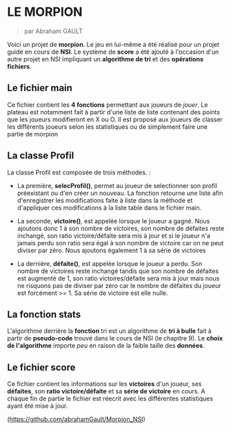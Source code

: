 # LE MORPION
>par Abraham GAULT

Voici un projet de __morpion__. Le jeu en lui-même a été réalisé pour un projet guidé en cours de __NSI__.
Le système de __score__ a été ajouté à l'occasion d'un autre projet en NSI impliquant un __algorithme de tri__ et des __opérations fichiers__.

## Le fichier main

Ce fichier contient les __4 fonctions__ permettant aux joueurs de *jouer*. 
Le plateau est notamment fait à partir d'une liste de liste contenant des points que les joueurs modifieront en X ou O.
Il est proposé aux joueurs de classer les différents joueurs selon les statistiques ou de simplement faire une partie de morpion

## La classe Profil

La classe Profil est composée de trois méthodes. :  
* La première, __selecProfil()__, permet au joueur de selectionner son profil préexistant ou d'en créer un nouveau. La fonction retourne une liste afin d'enregistrer les modifications faite à liste dans la méthode et d'appliquer ces modifications à la liste table dans le fichier main. 

* La seconde, __victoire()__, est appelée lorsque le joueur a gagné. Nous ajoutons donc 1 à son nombre de victoires, son nombre de défaites reste inchangé, son ratio victoire/défaite sera mis à jour et si le joueur n'a jamais perdu son ratio sera égal à son nombre de victoire car on ne peut diviser par zéro. Nous ajoutons également 1 à sa série de victoires

* La dernière, __défaite()__, est appelée lorsque le joueur a perdu. Son nombre de victoires reste inchangé tandis que son nombre de défaites est augmenté de 1, son ratio victoires/défaite sera mis à jour mais nous ne risquons pas de diviser par zéro car le nombre de défaites du joueur est forcément >= 1. Sa série de victoire est elle nulle.

## La fonction stats

L'algorithme derrière la __fonction__ tri est un algorithme de __tri à bulle__ fait à partir de __pseudo-code__ trouvé dans le cours de NSI (le chapitre 9).
Le __choix de l'algorithme__ importe *peu* en raison de la faible taille des __données__.

## Le fichier score

Ce fichier contient les informations sur les __victoires__ d'un joueur, ses __défaites__, son __ratio victoire/défaite__ et sa __série de victoire__ en cours. A chaque fin de partie le fichier est réecrit avec les différentes statistiques ayant été mise à jour.


(https://github.com/abrahamGault/Morpion_NSI)